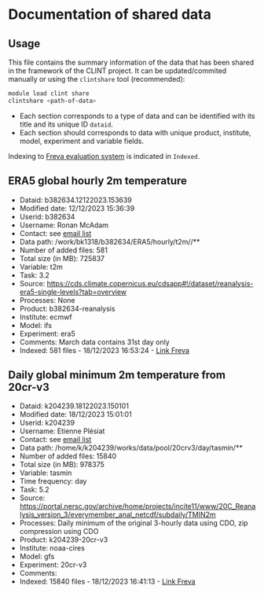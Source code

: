 
# Documentation of shared data

## Usage

This file contains the summary information of the data that has been shared in the framework of the CLINT project.
It can be updated/commited manually or using the `clintshare` tool (recommended):

```bash
module load clint share
clintshare <path-of-data>
```

- Each section corresponds to a type of data and can be identified with its title and its unique ID `dataid`.
- Each section should corresponds to data with unique product, institute, model, experiment and variable fields.

Indexing to [Freva evaluation system](https://gems.dkrz.de) is indicated in `Indexed`.


## ERA5 global hourly 2m temperature

- Dataid: b382634.12122023.153639
- Modified date: 12/12/2023 15:36:39
- Userid: b382634
- Username: Ronan McAdam
- Contact: see [email list](https://github.com/climateintelligence/contacts#ronan-mcadam)
- Data path: /work/bk1318/b382634/ERA5/hourly/t2m//**
- Number of added files: 581
- Total size (in MB): 725837
- Variable: t2m
- Task: 3.2
- Source: https://cds.climate.copernicus.eu/cdsapp#!/dataset/reanalysis-era5-single-levels?tab=overview
- Processes: None
- Product: b382634-reanalysis
- Institute: ecmwf
- Model: ifs
- Experiment: era5
- Comments: March data contains 31st day only
- Indexed: 581 files - 18/12/2023 16:53:24 - [Link Freva](https://gems.dkrz.de/solr/data-browser/?product=b382634-reanalysis&project=clint&institute=ecmwf&model=ifs&experiment=era5&variable=t2m&time_frequency=1hr)

## Daily global minimum 2m temperature from 20cr-v3

- Dataid: k204239.18122023.150101
- Modified date: 18/12/2023 15:01:01
- Userid: k204239
- Username: Etienne Plésiat
- Contact: see [email list](https://github.com/climateintelligence/contacts#etienne-plésiat)
- Data path: /home/k/k204239/works/data/pool/20crv3/day/tasmin/**
- Number of added files: 15840
- Total size (in MB): 978375
- Variable: tasmin
- Time frequency: day
- Task: 5.2
- Source: https://portal.nersc.gov/archive/home/projects/incite11/www/20C_Reanalysis_version_3/everymember_anal_netcdf/subdaily/TMIN2m
- Processes: Daily minimum of the original 3-hourly data using CDO, zip compression using CDO
- Product: k204239-20cr-v3
- Institute: noaa-cires
- Model: gfs
- Experiment: 20cr-v3
- Comments: 
- Indexed: 15840 files - 18/12/2023 16:41:13 - [Link Freva](https://gems.dkrz.de/solr/data-browser/?product=k204239-20cr-v3&project=clint&institute=noaa-cires&model=gfs&experiment=20cr-v3&variable=tasmin&time_frequency=day)
